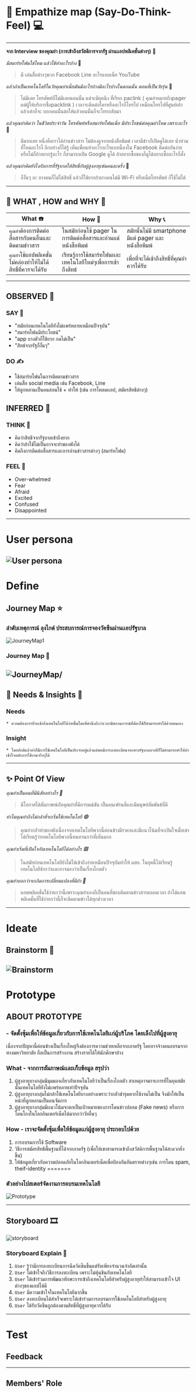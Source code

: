 # 💾 Empathize map (Say-Do-Think-Feel) 💻
----------

__จาก Interview ของคุณย่า (การเข้าถึงสวัสดิการจากรัฐ ผ่านเเอปพลิเคชั่นต่างๆ)__ 🎥

_มีสมาร์ทโฟนใช่ไหม แล้วใช้ทำอะไรบ้าง_ 📱

> มี เล่นสื่อต่างๆพวก Facebook Line อะไรแบบเนี่ย YouTube

_แล้วถ้าเป็นเทคโนโลยีในวัยคุณย่าเนี่ยมันมีอะไรบ้างมีอะไรบ้างในตอนนั้น ตอนที่เป็นวัยรุ่น_ 🧒

> ไม่มีเลย โทรศัพท์ก็ไม่มีเลยตอนนั้น แต่จะมียุคนึง ที่เรียก paclink ( คุณย่าหมายถึงpager แต่ผู้ให้บริการชื่อpacklink ) เวลาจะติดต่อใครหรืออะไรก็โทรไป เหมือนโทรไปที่ศูนย์เค้า แล้วเค้าก็จะ บอกคนนั้นต่อให้แล้วคนนั้นก็จะโทรกลับมา 

_แล้วคุณย่าคิดว่า ในชีวิตประจำวัน โทรศัพท์หรือสมาร์ทโฟนเนี่ย มีประโยชน์ต่อคุณย่าไหม เพราะอะไร_ 📲

> มีมากเลย หนึ่งคือเราได้อ่านข่าวสาร ไม่ต้องดูจากหนังสือพิมพ์ เวลามีข่าวก็เปิดดูได้เลย น้ำท่วมที่ไหนอะไรงี้ อีกอย่างก็ได้รู้ เห็นเพื่อนทำอะไรอะไรแบบนี้ลงใน Facebook ติดต่อกันง่าย หรือไม่ก็ถ้าอยากรู้อะไร ก็สามารถเปิด Google ดูได้ ถ้าอยากซื้อของก็ดูได้อยากซื้ออะไรก็สั่ง

_แล้วคุณย่าคิดยังไงกับการที่รัฐบาลให้สิทธิ์กับผู้สูงอายุเช่นคนละครึ่ง_ 💸

> ก็งั้นๆ อะ บางคนก็ไม่ได้สิทธิ์ แล้วก็ใช้ยากถ้าบางคนไม่มี Wi-Fi หรือเน็ตโทรศัพท์ ก็ใช้ไม่ได้
----------

## 💭 WHAT , HOW and WHY 💭

| What ☎️ | How 💌 | Why 📞|
| ------------- | ------------- | ------------- |
| `คุณย่า`ต้องการติดต่อสื่อสารกับคนอื่นและติดตามข่าวสาร | ในสมัยก่อนใช้ pager ในการติดต่อสื่อสารและอ่านแต่หนังสือพิมพ์ | สมัยนั้นไม่มี smartphone มีแต่ pager และ หนังสือพิมพ์ |
| `คุณย่า`ใช้แอปพลิเคชั่นไม่คล่องทำให้ไม่ได้สิทธิ์ที่ควรจะได้รับ | เรียนรู้การใช้สมาร์ทโฟนเเละเทคโนโลยีใหม่ๆเพื่อการเข้าถึงสิทธ์ | เพื่อที่จะได้เข้าถึงสิทธิ์ที่คุณย่าควรได้รับ
----------

## OBSERVED 🌝
### SAY 💬
-  "สมัยก่อนเทคโนโลยียังไม่เเพร่หลายเหมือนปัจจุบัน"
-  "สมาร์ทโฟนมีประโยชน์"
-  "app บางตัวก็ใช้ยาก กดไม่เป็น"
-  "สิทธ์จากรัฐก็งั้นๆ"
### DO ✍️
- ใช้สมาร์ทโฟนในการติดตามข่าวสาร
- เล่นสื่อ social media เช่น Facebook, Line
- ให้ลูกหลานเป็นคนสอนใช้ + ทำให้ (เช่น การโหลดเเอป, สมัครสิทธิต่างๆ)
## INFERRED 🌛
### THINK 💭
- คิดว่าสิทธิจากรัฐบาลเข้าถึงยาก
- คิดว่าถ้าใช้ไม่เป็นอาจจะทำของพังได้
- คิดถึงการติดต่อสื่อสารเเละการอ่านข่าวสารต่างๆ (สมาร์ทโฟน)
### FEEL 🌙
- Over-whelmed
- Fear
- Afraid
- Excited
- Confused
- Disappointed
--------

# User persona
![User persona](./IMAGES/Userpersona2.jpg)
--------
# Define
## Journey Map ⭐
### ลำดับเหตุการณ์ ลุงไกด์ ประสบการณ์การจองวัคซีนผ่านเเอปรัฐบาล
![JourneyMap1](./IMAGES/JourneyMap-DT.jpg)

### Journey Map 🌟
![JourneyMap/](./IMAGES/JourneyMap-DT2.jpg)
----------

## 🤯 Needs & Insights 👀
### Needs
	* ความต้องการที่จะเข้าถึงเทคโนโลยีได้ง่ายขึ้นโดยที่คำนึงถึงว่าเวลามีสถานการณ์ที่ต้องใช้ก็สามารถทำได้ด้วยตนเอง
### Insight
	* โดยปกติแล้วย่าก็มีการใช้เทคโนโลยีเป็นประจำอยู่แล้วแต่พอมีการลงทะเบียนจากทางรัฐบาลบางทีก็ไม่สามารถทำให้ย่าเข้าใจหลักการใช้งานจริงๆได้
----------

## ✨ Point Of View 
*คุณย่าเป็นคนที่มีนิสัยอย่างไร 💜*
> มีโอกาสได้สัมภาษณ์กับคุณย่าที่มีอารมณ์ขัน เป็นคนเฟรนลี่และมีมนุษย์สัมพันธ์ที่ดี
 
*ทำไมคุณย่าถึงไม่กล้าที่จะเริ่มใช้เทคโนโลยี 🟣*
> คุณย่ากลัวทำของพังเนื่องจากเทคโนโลยีพวกนี้ค่อนข้างมีราคาเเละมีเเนวโน้มที่จะเปิดใจเมื่อเขาได้เรียนรู้ว่าเทคโนโลยีพวกนี้ทนทานกว่าที่เห็นมาก
 
*คุณย่าเริ่มที่เปิดใจกับเทคโนโลยีได้อย่างไร 🟪*
> ในสมัยก่อนเทคโนโลยียังไม่ได้เข้าถึงง่ายเหมือนปัจจุบันทำให้ ผสอ. ในยุคนี้ได้เรียนรู้เทคโนโลยีช้ากว่าเเละอาจมองว่าเป็นเรื่องไกลตัว
 
*คุณย่าบอกว่าจะเกิดการเปลี่ยนแปลงที่ดีถ้า 📰*
> แอพพลิเคชั่นใช้ง่ายกว่านี้เพราะคุณย่าเองก็เป็นคนที่ชอบติดตามข่าวสารตลอดเวลา ถ้าได้แอพพลิเคชั่นที่ใช้ง่ายกว่านี้ก็จะติดตามข่าวได้ทุกช่วงเวลา
----------
# Ideate
## Brainstorm 🧠
![Brainstorm](./IMAGES/Brainstorm1.jpg)
--------

# Prototype

## ABOUT PROTOTYPE
### - จัดตั้งซุ้มเพื่อให้ข้อมูลเกี่ยวกับการใช้เทคโนโลยีเเก่ผู้บริโภค โดยเล็งไปที่ผู้สูงอายุ
เนื่องจากปัญหานี้ค่อนข้างเป็นเรื่องใหญ่จึงต้องการความช่วยเหลือจากภาครัฐ โดยอาจจ้างคนอบรมจากทางมหาวิทยาลัย ถือเป็นการสร้างงาน สร้างรายได้ให้นักศึกษาบ้าง
### What - จากการสัมภาษณ์เเละเก็บข้อมูล สรุปว่า
1. ผู้สูงอายุบางกลุ่มมีมุมมองเกี่ยวกับเทคโนโลยีว่าเป็นเรื่องไกลตัว สาเหตุอาจมาจะการที่ในยุคสมัยนั้นเทคโนโลยียังไม่เเพร่หลายเท่าปัจจุบัน
2. ผู้สูงอายุบางกลุ่มไม่กล้าใช้เทคโนโลยีบางอย่างเพราะว่ากลัวชำรุดหากใช้งานไม่เป็น จึงมักให้เป็นหน้าที่ลูกหลานเป็นคนจัดการ
3. ผู้สูงอายุบางกลุ่มมีเเนวโน้มจะตกเป็นเป้าหมายของการโดนข่าวปลอม (Fake news) หรือการโดนโกงในโลกอินเตอร์เน็ตได้มากกว่าวัยอื่นๆ
### How - เราจะจัดตั้งซุ้มเพื่อให้ข้อมูลเเก่ผู้สูงอายุ ประกอบไปด้วย
1. การอบรมการใช้ Software 
2. วิธีการสมัครสิทธิพื้นฐานที่ได้จากภาครัฐ (เพื่อให้เขาสามารถเข้าถึงสวัสดิการพื้นฐานได้สะดวกยิ่งขึ้น)
3. ให้ข้อมูลเกี่ยวกับความปลอดภัยในโลกอินเตอร์เน็ตเพื่อป้องกันอันตรายต่างๆเช่น การโดน spam, theif-identity
=======
### ตัวอย่างโปสเตอร์จัดงานการอบรมเทคโนโลยี
![Prototype](./IMAGES/prototype.png)

--------

## Storyboard 🎞️
![storyboard](./IMAGES/storyboard.png)
### Storyboard Explain 📃
1. `User` รู้ว่ามีการลงทะเบียนการฉีดวัคซีนขึ้นแต่รับเพียงจำนวนจำกัดเท่านั้น
2. `User` ไม่เข้าใจถึงวิธีการลงทะเบียน เพราะไม่คุ้นชินกับเทคโนโลยี
3. `User` ได้เข้าร่วมการพัฒนาทักษะการเข้าถึงเทคโนโลยีสำหรับผู้สูงอายุทำให้สามารถเข้าใจ UI ต่างๆของแอปได้ดี
4. `User` มีความเข้าใจในเทคโนโลยีมากขึ้น
5. `User` ลงทะเบียนได้สำเร็จเพราะได้เข้าร่วมการอบรมการใช้เทคโนโลยีสำหรับผู้สูงอายุ
6. `User` ได้รับวัคซีนถูกต้องตามสิทธิ์ที่ผู้สูงอายุควรได้รับ
--------
# Test
## Feedback
--------

## Members' Role
